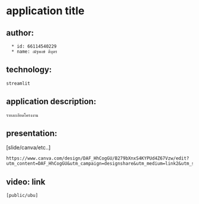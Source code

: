 # application title

## author: 
```
  * id: 66114540229
  * name: ณัฐพงษ์ ดีบุตร
```
## technology: 
```
streamlit
```
## application description:
```
รายละเอียดโครงงาน
```
## presentation:
[slide/canva/etc..]
```
https://www.canva.com/design/DAF_HhCogGU/B279bXnxS4KYPUd4Z67Vzw/edit?utm_content=DAF_HhCogGU&utm_campaign=designshare&utm_medium=link2&utm_source=sharebutton
```
## video: link
```
[public/ubu]
```
